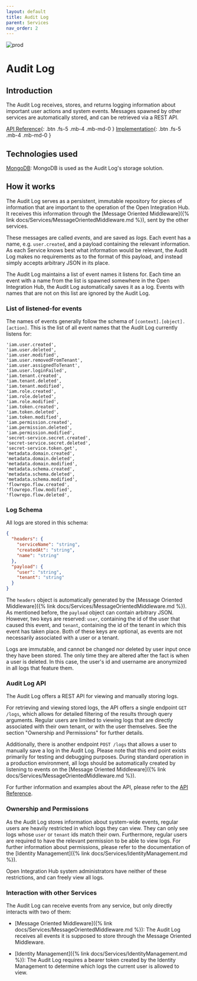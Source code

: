 ```yaml
---
layout: default
title: Audit Log
parent: Services
nav_order: 2
---
```


<!-- Description Guidelines

Please note:
Use the full links to reference other files or images! Relative links will not work under our theme settings settings.
-->

<!-- please choose the appropriate batch and delete/comment the others  -->

![prod](https://img.shields.io/badge/Status-Production-brightgreen.svg)

# **Audit Log** <!-- make sure spelling is consistent with other sources and within this document -->

## Introduction

<!-- 2 sentences: what does it do and how -->

The Audit Log receives, stores, and returns logging information about important user actions and system events. Messages spawned by other services are automatically stored, and can be retrieved via a REST API.

[API Reference](http://auditlog.openintegrationhub.com/api-docs/){: .btn .fs-5 .mb-4 .mb-md-0 }
[Implementation](https://github.com/openintegrationhub/openintegrationhub/tree/master/services/audit-log){: .btn .fs-5 .mb-4 .mb-md-0 }

<!--[Service File](){: .btn .fs-5 .mb-4 .mb-md-0 }-->

## Technologies used

<!-- please name and elaborate on other technologies or standards the service uses -->

[MongoDB](https://www.mongodb.com/): MongoDB is used as the Audit Log's storage solution.

## How it works

<!-- describe core functionalities and underlying concepts in more detail -->

The Audit Log serves as a persistent, immutable repository for pieces of information that are important to the operation of the Open Integration Hub. It receives this information through the [Message Oriented Middleware]({% link docs/Services/MessageOrientedMiddleware.md %}), sent by the other services.

These messages are called _events_, and are saved as _logs_. Each event has a name, e.g. `user.created`, and a payload containing the relevant information. As each Service knows best what information would be relevant, the Audit Log makes no requirements as to the format of this payload, and instead simply accepts arbitrary JSON in its place.

The Audit Log maintains a list of event names it listens for. Each time an event with a name from the list is spawned somewhere in the Open Integration Hub, the Audit Log automatically saves it as a log. Events with names that are not on this list are ignored by the Audit Log.

### List of listened-for events

The names of events generally follow the schema of `[context].[object].[action]`. This is the list of all event names that the Audit Log currently listens for:

```
'iam.user.created',
'iam.user.deleted',
'iam.user.modified',
'iam.user.removedFromTenant',
'iam.user.assignedToTenant',
'iam.user.loginFailed',
'iam.tenant.created',
'iam.tenant.deleted',
'iam.tenant.modified',
'iam.role.created',
'iam.role.deleted',
'iam.role.modified',
'iam.token.created',
'iam.token.deleted',
'iam.token.modified',
'iam.permission.created',
'iam.permission.deleted',
'iam.permission.modified',
'secret-service.secret.created',
'secret-service.secret.deleted',
'secret-service.token.get',
'metadata.domain.created',
'metadata.domain.deleted',
'metadata.domain.modified',
'metadata.schema.created',
'metadata.schema.deleted',
'metadata.schema.modified',
'flowrepo.flow.created',
'flowrepo.flow.modified',
'flowrepo.flow.deleted',
```

### Log Schema

All logs are stored in this schema:

```json
{
  "headers": {
    "serviceName": "string",
    "createdAt": "string",
    "name": "string"
  },
  "payload": {
    "user": "string",
    "tenant": "string"
  }
}
```

The `headers` object is automatically generated by the [Message Oriented Middleware]({% link docs/Services/MessageOrientedMiddleware.md %}). As mentioned before, the `payload` object can contain arbitrary JSON. However, two keys are reserved: `user`, containing the id of the user that caused this event, and `tenant`, containing the id of the tenant in which this event has taken place. Both of these keys are optional, as events are not necessarily associated with a user or a tenant.

Logs are immutable, and cannot be changed nor deleted by user input once they have been stored. The only time they are altered after the fact is when a user is deleted. In this case, the user's id and username are anonymized in all logs that feature them.

### Audit Log API

The Audit Log offers a REST API for viewing and manually storing logs.

For retrieving and viewing stored logs, the API offers a single endpoint `GET /logs`, which allows for detailed filtering of the results through query arguments. Regular users are limited to viewing logs that are directly associated with their own tenant, or with the user themselves. See the section "Ownership and Permissions" for further details.

Additionally, there is another endpoint `POST /logs` that allows a user to manually save a log in the Audit Log. Please note that this end point exists primarily for testing and debugging purposes. During standard operation in a production environment, all logs should be automatically created by listening to events on the [Message Oriented Middleware]({% link docs/Services/MessageOrientedMiddleware.md %}).

For further information and examples about the API, please refer to the [API Reference](http://auditlog.openintegrationhub.com/api-docs/).

### Ownership and Permissions

As the Audit Log stores information about system-wide events, regular users are heavily restricted in which logs they can view. They can only see logs whose `user` or `tenant` ids match their own. Furthermore, regular users are required to have the relevant permission to be able to view logs. For further information about permissions, please refer to the documentation of the [Identity Management]({% link docs/Services/IdentityManagement.md %}).

Open Integration Hub system administrators have neither of these restrictions, and can freely view all logs.

### Interaction with other Services

The Audit Log can receive events from any service, but only directly interacts with two of them:

- [Message Oriented Middleware]({% link docs/Services/MessageOrientedMiddleware.md %}): The Audit Log receives all events it is supposed to store through the Message Oriented Middleware.

- [Identity Management]({% link docs/Services/IdentityManagement.md %}): The Audit Log requires a bearer token created by the Identity Management to determine which logs the current user is allowed to view.
